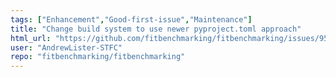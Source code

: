 ```yaml
---
tags: ["Enhancement","Good-first-issue","Maintenance"]
title: "Change build system to use newer pyproject.toml approach"
html_url: "https://github.com/fitbenchmarking/fitbenchmarking/issues/952"
user: "AndrewLister-STFC"
repo: "fitbenchmarking/fitbenchmarking"
---
```



